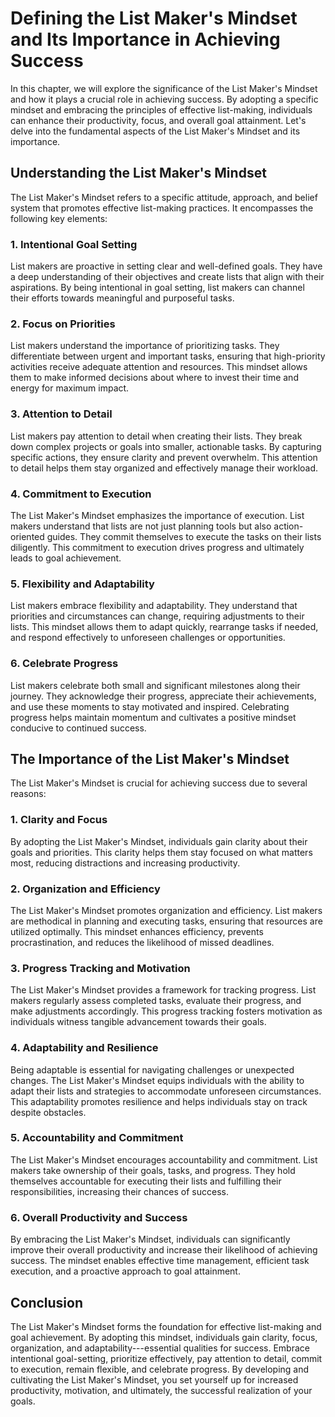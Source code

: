 Defining the List Maker's Mindset and Its Importance in Achieving Success
====================================================================================

In this chapter, we will explore the significance of the List Maker's Mindset and how it plays a crucial role in achieving success. By adopting a specific mindset and embracing the principles of effective list-making, individuals can enhance their productivity, focus, and overall goal attainment. Let's delve into the fundamental aspects of the List Maker's Mindset and its importance.

Understanding the List Maker's Mindset
--------------------------------------

The List Maker's Mindset refers to a specific attitude, approach, and belief system that promotes effective list-making practices. It encompasses the following key elements:

### 1. **Intentional Goal Setting**

List makers are proactive in setting clear and well-defined goals. They have a deep understanding of their objectives and create lists that align with their aspirations. By being intentional in goal setting, list makers can channel their efforts towards meaningful and purposeful tasks.

### 2. **Focus on Priorities**

List makers understand the importance of prioritizing tasks. They differentiate between urgent and important tasks, ensuring that high-priority activities receive adequate attention and resources. This mindset allows them to make informed decisions about where to invest their time and energy for maximum impact.

### 3. **Attention to Detail**

List makers pay attention to detail when creating their lists. They break down complex projects or goals into smaller, actionable tasks. By capturing specific actions, they ensure clarity and prevent overwhelm. This attention to detail helps them stay organized and effectively manage their workload.

### 4. **Commitment to Execution**

The List Maker's Mindset emphasizes the importance of execution. List makers understand that lists are not just planning tools but also action-oriented guides. They commit themselves to execute the tasks on their lists diligently. This commitment to execution drives progress and ultimately leads to goal achievement.

### 5. **Flexibility and Adaptability**

List makers embrace flexibility and adaptability. They understand that priorities and circumstances can change, requiring adjustments to their lists. This mindset allows them to adapt quickly, rearrange tasks if needed, and respond effectively to unforeseen challenges or opportunities.

### 6. **Celebrate Progress**

List makers celebrate both small and significant milestones along their journey. They acknowledge their progress, appreciate their achievements, and use these moments to stay motivated and inspired. Celebrating progress helps maintain momentum and cultivates a positive mindset conducive to continued success.

The Importance of the List Maker's Mindset
------------------------------------------

The List Maker's Mindset is crucial for achieving success due to several reasons:

### 1. **Clarity and Focus**

By adopting the List Maker's Mindset, individuals gain clarity about their goals and priorities. This clarity helps them stay focused on what matters most, reducing distractions and increasing productivity.

### 2. **Organization and Efficiency**

The List Maker's Mindset promotes organization and efficiency. List makers are methodical in planning and executing tasks, ensuring that resources are utilized optimally. This mindset enhances efficiency, prevents procrastination, and reduces the likelihood of missed deadlines.

### 3. **Progress Tracking and Motivation**

The List Maker's Mindset provides a framework for tracking progress. List makers regularly assess completed tasks, evaluate their progress, and make adjustments accordingly. This progress tracking fosters motivation as individuals witness tangible advancement towards their goals.

### 4. **Adaptability and Resilience**

Being adaptable is essential for navigating challenges or unexpected changes. The List Maker's Mindset equips individuals with the ability to adapt their lists and strategies to accommodate unforeseen circumstances. This adaptability promotes resilience and helps individuals stay on track despite obstacles.

### 5. **Accountability and Commitment**

The List Maker's Mindset encourages accountability and commitment. List makers take ownership of their goals, tasks, and progress. They hold themselves accountable for executing their lists and fulfilling their responsibilities, increasing their chances of success.

### 6. **Overall Productivity and Success**

By embracing the List Maker's Mindset, individuals can significantly improve their overall productivity and increase their likelihood of achieving success. The mindset enables effective time management, efficient task execution, and a proactive approach to goal attainment.

Conclusion
----------

The List Maker's Mindset forms the foundation for effective list-making and goal achievement. By adopting this mindset, individuals gain clarity, focus, organization, and adaptability---essential qualities for success. Embrace intentional goal-setting, prioritize effectively, pay attention to detail, commit to execution, remain flexible, and celebrate progress. By developing and cultivating the List Maker's Mindset, you set yourself up for increased productivity, motivation, and ultimately, the successful realization of your goals.
